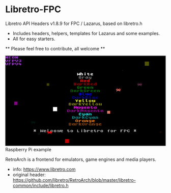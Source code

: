 # Libretro-FPC
Libretro API Headers v1.8.9 for FPC / Lazarus, based on libretro.h

* Includes headers, helpers, templates for Lazarus and some examples.
* All for easy starters.


** Please feel free to contribute, all welcome **


![Image](https://github.com/tednilsen/Libretro-FPC/blob/master/examples/welcome/RPi3.png)
Raspberry Pi example


RetroArch is a frontend for emulators, game engines and media players.
- info:
    https://www.libretro.com
- original header:
    https://github.com/libretro/RetroArch/blob/master/libretro-common/include/libretro.h
